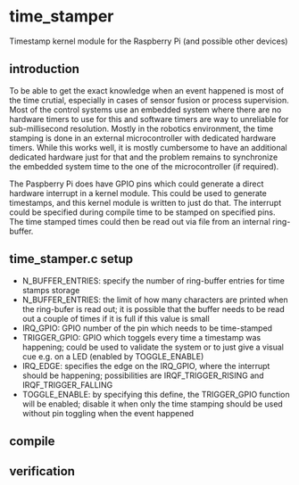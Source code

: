 # time_stamper
Timestamp kernel module for the Raspberry Pi (and possible other devices)

## introduction
To be able to get the exact knowledge when an event happened is most of the time crutial, especially in cases of sensor fusion or process supervision. Most of the control systems use an embedded system where there are no hardware timers to use for this and software timers are way to unreliable for sub-millisecond resolution. Mostly in the robotics environment, the time stamping is done in an external microcontroller with dedicated hardware timers. While this works well, it is mostly cumbersome to have an additional dedicated hardware just for that and the problem remains to synchronize the embedded system time to the one of the microcontroller (if required). 

The Paspberry Pi does have GPIO pins which could generate a direct hardware interrupt in a kernel module. This could be used to generate timestamps, and this kernel module is written to just do that. The interrupt could be specified during compile time to be stamped on specified pins. The time stamped times could then be read out via file from an internal ring-buffer.

## time_stamper.c setup
 - N_BUFFER_ENTRIES: specify the number of ring-buffer entries for time stamps storage
 - N_BUFFER_ENTRIES: the limit of how many characters are printed when the ring-bufer is read out; it is possible that the buffer needs to be read out a couple of times if it is full if this value is small
 - IRQ_GPIO: GPIO number of the pin which needs to be time-stamped
 - TRIGGER_GPIO: GPIO which toggels every time a timestamp was happening; could be used to validate the system or to just give a visual cue e.g. on a LED (enabled by TOGGLE_ENABLE)
 - IRQ_EDGE: specifies the edge on the IRQ_GPIO, where the interrupt should be happening; possibilities are IRQF_TRIGGER_RISING and IRQF_TRIGGER_FALLING
 - TOGGLE_ENABLE: by specifying this define, the TRIGGER_GPIO function will be enabled; disable it when only the time stamping should be used without pin toggling when the event happened

## compile


## verification
